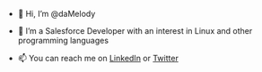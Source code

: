 - 👋 Hi, I’m @daMelody
- 👀 I’m a Salesforce Developer with an interest in Linux and other programming languages

- 📫 You can reach me on [LinkedIn](https://www.linkedin.com/in/daniel-melody-4325a1ba/) or [Twitter](https://twitter.com/dw_melody)

<!---
daMelody/daMelody is a ✨ special ✨ repository because its `README.md` (this file) appears on your GitHub profile.
You can click the Preview link to take a look at your changes.
--->

